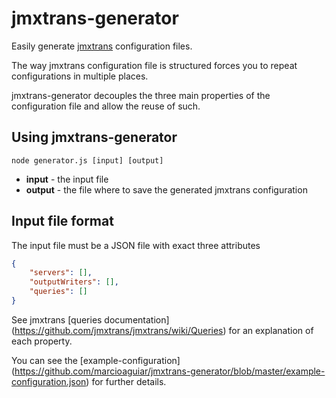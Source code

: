 # jmxtrans-generator

Easily generate [jmxtrans](https://github.com/jmxtrans/jmxtrans) configuration files.

The way jmxtrans configuration file is structured
forces you to repeat configurations in multiple places.

jmxtrans-generator decouples the three main properties
of the configuration file and allow the reuse of such.

## Using jmxtrans-generator

```shell
node generator.js [input] [output]
```

- **input** - the input file
- **output** - the file where to save the generated jmxtrans configuration

## Input file format

The input file must be a JSON file with exact three attributes

```json
{
	"servers": [],
	"outputWriters": [],
	"queries": []
}

```

See jmxtrans [queries documentation] (https://github.com/jmxtrans/jmxtrans/wiki/Queries) for an explanation of each property.

You can see the [example-configuration] (https://github.com/marcioaguiar/jmxtrans-generator/blob/master/example-configuration.json) for further details.
